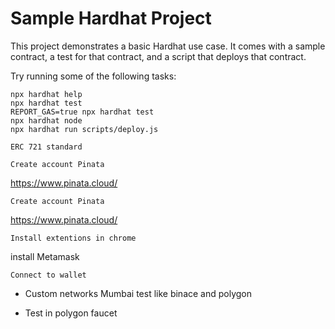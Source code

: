 # Sample Hardhat Project

This project demonstrates a basic Hardhat use case. It comes with a sample contract, a test for that contract, and a script that deploys that contract.

Try running some of the following tasks:

```shell
npx hardhat help
npx hardhat test
REPORT_GAS=true npx hardhat test
npx hardhat node
npx hardhat run scripts/deploy.js
```


```
ERC 721 standard
```
```
Create account Pinata
```
https://www.pinata.cloud/

```
Create account Pinata
```
https://www.pinata.cloud/


```
Install extentions in chrome
```
install Metamask


```
Connect to wallet
```
- Custom networks Mumbai test like binace and polygon

- Test in polygon faucet

